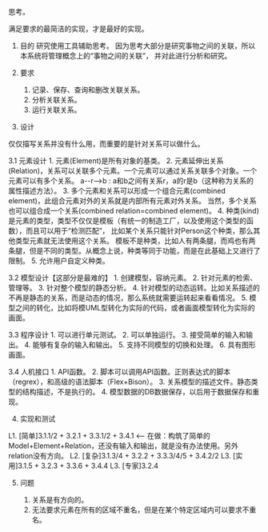 思考。

满足要求的最简洁的实现，才是最好的实现。

1. 目的
研究使用工具辅助思考。
因为思考大部分是研究事物之间的关联，所以本系统将管理概念上的“事物之间的关联”，
并对此进行分析和研究。

2. 要求
	1. 记录、保存、查询和删改关联关系。
	2. 分析关联关系。
	3. 运行关联关系。

3. 设计

仅仅描写关系并没有什么用，而重要的是针对关系可以做什么。

3.1 元素设计
	1. 元素(Element)是所有对象的基类。
	2. 元素延伸出关系(Relation)，关系可以关联多个元素。一个元素可以通过关系关联多个对象。一个元素可以有多个关系。
		a--r-->b : a和b之间有关系r，a的r是b（这种称为关系的属性描述方法）。
	3. 多个元素和关系可以形成一个组合元素(combined element)，此组合元素对外的关系就是内部所有元素对外关系。
		当然，多个关系也可以组合成一个关系(combined relation=combined element)。
	4. 种类(kind)是元素的类型，类型不仅仅是模板（有统一的制造工厂，以及使用这个类型的函数），而且可以用于“检测匹配”，
		比如某个关系只能针对Person这个种类，那么其他类型元素就无法使用这个关系。
		模板不是种类，比如人有两条腿，而鸡也有两条腿，但是不同的类型。从概念上说，种类等同于功能，而是在此基础上又进行了限制。
	5. 允许用户自定义种类。

3.2 模型设计【这部分是最难的】
	1. 创建模型，容纳元素。
	2. 针对元素的检索、管理等。
	3. 针对整个模型的静态分析。
	4. 针对模型的动态运转。比如关系描述的不再是静态的关系，而是动态的情况，那么系统就需要运转起来看看情况。
	5. 模型之间的转化，比如将模UML型转化为实际的代码，或者画面模型转化为实际的画面。
	
3.3 程序设计
	1. 可以进行单元测试。
	2. 可以单独运行。
	3. 接受简单的输入和输出。
	4. 能够有复杂的输入和输出。
	5. 支持不同模型的切换和处理。
	6. 具有图形画面。
	
3.4 人机接口
	1. API函数。
	2. 脚本可以调用API函数。正则表达式的脚本（regrex），和高级的语法脚本（Flex+Bison）。
	3. 关系模型的描述文件。静态类型的结构描述，不是执行的。
	4. 模型数据的DB数据保存，以后用于数据保存和重现。

4. 实现和测试

L1. [简单]3.1.1/2 + 3.2.1 + 3.3.1/2 + 3.4.1  <-- 在做：构筑了简单的Model+Element+Relation，还没有输入和输出，就是没有办法使用。另外relation没有方向。
L2. [复杂]3.1.3/4 + 3.2.2 + 3.3.3/4/5 + 3.4.2/2
L3. [实用]3.1.5 + 3.2.3 + 3.3.6 + 3.4.4
L3. [专家]3.2.4

5. 问题

	1. 关系是有方向的。
	2. 无法要求元素在所有的区域不重名，但是在某个特定区域内可以要求不重名。
